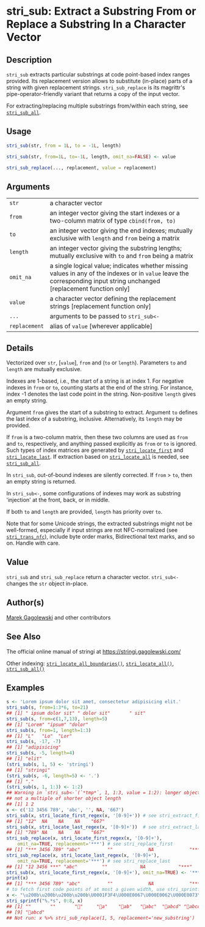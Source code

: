 # stri\_sub: Extract a Substring From or Replace a Substring In a Character Vector

## Description

`stri_sub` extracts particular substrings at code point-based index ranges provided. Its replacement version allows to substitute (in-place) parts of a string with given replacement strings. `stri_sub_replace` is its <span class="pkg">magrittr</span>\'s pipe-operator-friendly variant that returns a copy of the input vector.

For extracting/replacing multiple substrings from/within each string, see [`stri_sub_all`](stri_sub_all.md).

## Usage

```r
stri_sub(str, from = 1L, to = -1L, length)

stri_sub(str, from=1L, to=-1L, length, omit_na=FALSE) <- value

stri_sub_replace(..., replacement, value = replacement)
```

## Arguments

|               |                                                                                                                                                                           |
|---------------|---------------------------------------------------------------------------------------------------------------------------------------------------------------------------|
| `str`         | a character vector                                                                                                                                                        |
| `from`        | an integer vector giving the start indexes or a two-column matrix of type `cbind(from, to)`                                                                               |
| `to`          | an integer vector giving the end indexes; mutually exclusive with `length` and `from` being a matrix                                                                      |
| `length`      | an integer vector giving the substring lengths; mutually exclusive with `to` and `from` being a matrix                                                                    |
| `omit_na`     | a single logical value; indicates whether missing values in any of the indexes or in `value` leave the corresponding input string unchanged \[replacement function only\] |
| `value`       | a character vector defining the replacement strings \[replacement function only\]                                                                                         |
| `...`         | arguments to be passed to `stri_sub<-`                                                                                                                                    |
| `replacement` | alias of `value` \[wherever applicable\]                                                                                                                                  |

## Details

Vectorized over `str`, \[`value`\], `from` and (`to` or `length`). Parameters `to` and `length` are mutually exclusive.

Indexes are 1-based, i.e., the start of a string is at index 1. For negative indexes in `from` or `to`, counting starts at the end of the string. For instance, index -1 denotes the last code point in the string. Non-positive `length` gives an empty string.

Argument `from` gives the start of a substring to extract. Argument `to` defines the last index of a substring, inclusive. Alternatively, its `length` may be provided.

If `from` is a two-column matrix, then these two columns are used as `from` and `to`, respectively, and anything passed explicitly as `from` or `to` is ignored. Such types of index matrices are generated by [`stri_locate_first`](stri_locate.md) and [`stri_locate_last`](stri_locate.md). If extraction based on [`stri_locate_all`](stri_locate.md) is needed, see [`stri_sub_all`](stri_sub_all.md).

In `stri_sub`, out-of-bound indexes are silently corrected. If `from` \> `to`, then an empty string is returned.

In `stri_sub<-`, some configurations of indexes may work as substring \'injection\' at the front, back, or in middle.

If both `to` and `length` are provided, `length` has priority over `to`.

Note that for some Unicode strings, the extracted substrings might not be well-formed, especially if input strings are not NFC-normalized (see [`stri_trans_nfc`](stri_trans_nf.md)), include byte order marks, Bidirectional text marks, and so on. Handle with care.

## Value

`stri_sub` and `stri_sub_replace` return a character vector. `stri_sub<-` changes the `str` object in-place.

## Author(s)

[Marek Gagolewski](https://www.gagolewski.com/) and other contributors

## See Also

The official online manual of <span class="pkg">stringi</span> at <https://stringi.gagolewski.com/>

Other indexing: [`stri_locate_all_boundaries()`](stri_locate_boundaries.md), [`stri_locate_all()`](stri_locate.md), [`stri_sub_all()`](stri_sub_all.md)

## Examples




```r
s <- 'Lorem ipsum dolor sit amet, consectetur adipisicing elit.'
stri_sub(s, from=1:3*6, to=21)
## [1] " ipsum dolor sit" " dolor sit"       " sit"
stri_sub(s, from=c(1,7,13), length=5)
## [1] "Lorem" "ipsum" "dolor"
stri_sub(s, from=1, length=1:3)
## [1] "L"   "Lo"  "Lor"
stri_sub(s, -17, -7)
## [1] "adipisicing"
stri_sub(s, -5, length=4)
## [1] "elit"
(stri_sub(s, 1, 5) <- 'stringi')
## [1] "stringi"
(stri_sub(s, -6, length=5) <- '.')
## [1] "."
(stri_sub(s, 1, 1:3) <- 1:2)
## Warning in `stri_sub<-`(`*tmp*`, 1, 1:3, value = 1:2): longer object length is
## not a multiple of shorter object length
## [1] 1 2
x <- c('12 3456 789', 'abc', '', NA, '667')
stri_sub(x, stri_locate_first_regex(x, '[0-9]+')) # see stri_extract_first
## [1] "12"  NA    NA    NA    "667"
stri_sub(x, stri_locate_last_regex(x, '[0-9]+'))  # see stri_extract_last
## [1] "789" NA    NA    NA    "667"
stri_sub_replace(x, stri_locate_first_regex(x, '[0-9]+'),
    omit_na=TRUE, replacement='***') # see stri_replace_first
## [1] "*** 3456 789" "abc"          ""             NA             "***"
stri_sub_replace(x, stri_locate_last_regex(x, '[0-9]+'),
    omit_na=TRUE, replacement='***') # see stri_replace_last
## [1] "12 3456 ***" "abc"         ""            NA            "***"
stri_sub(x, stri_locate_first_regex(x, '[0-9]+'), omit_na=TRUE) <- '***'
print(x)
## [1] "*** 3456 789" "abc"          ""             NA             "***"
# to fetch first code points of at most a given width, use stri_sprintf:
x <- "\u200b\u200b\u200b\u200b\U0001F3F4\U000E0067\U000E0062\U000E0073\U000E0063\U000E0074\U000E007Fabcd"
stri_sprintf("%.*s", 0:8, x)
## [1] "​​​​"       "​​​​"       "​​​​🏴󠁧󠁢󠁳󠁣󠁴󠁿"     "​​​​🏴󠁧󠁢󠁳󠁣󠁴󠁿a"    "​​​​🏴󠁧󠁢󠁳󠁣󠁴󠁿ab"   "​​​​🏴󠁧󠁢󠁳󠁣󠁴󠁿abc"  "​​​​🏴󠁧󠁢󠁳󠁣󠁴󠁿abcd" "​​​​🏴󠁧󠁢󠁳󠁣󠁴󠁿abcd"
## [9] "​​​​🏴󠁧󠁢󠁳󠁣󠁴󠁿abcd"
## Not run: x %>% stri_sub_replace(1, 5, replacement='new_substring')
```
